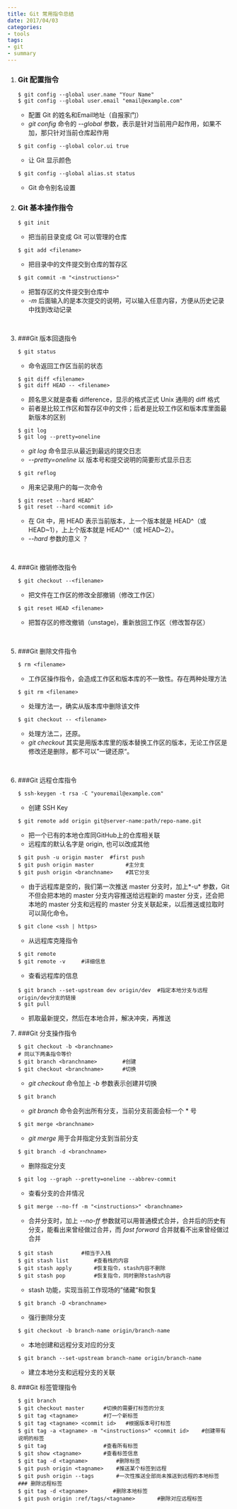 ```yaml
---
title: Git 常用指令总结
date: 2017/04/03
categories:
- tools
tags:
- git
- summary
---
```


1. ### Git 配置指令

   ```shell
   $ git config --global user.name "Your Name"
   $ git config --global user.email "email@example.com"
   ```

   - 配置 Git 的姓名和Email地址（自报家门）
   - *git config* 命令的 *--global* 参数，表示是针对当前用户起作用，如果不加，那只针对当前仓库起作用

   ```shell
   $ git config --global color.ui true
   ```

   * 让 Git 显示颜色

   ```shell
   $ git config --global alias.st status
   ```

   * Git 命令别名设置

2. ### Git 基本操作指令

   ```shell
   $ git init
   ```

   - 把当前目录变成 Git 可以管理的仓库

   ```shell
   $ git add <filename> 
   ```

   - 把目录中的文件提交到仓库的暂存区

   ```shell
   $ git commit -m "<instructions>"
   ```

   - 把暂存区的文件提交到仓库中
   - *-m* 后面输入的是本次提交的说明，可以输入任意内容，方便从历史记录中找到改动记录

   ​

3. ###Git 版本回退指令

   ```shell
   $ git status
   ```

   * 命令返回工作区当前的状态

   ```shell
   $ git diff <filename>
   $ git diff HEAD -- <filename>
   ```

   * 顾名思义就是查看 difference，显示的格式正式 Unix 通用的 diff 格式
   * 前者是比较工作区和暂存区中的文件；后者是比较工作区和版本库里面最新版本的区别

   ```shell
   $ git log
   $ git log --pretty=oneline
   ```

   * *git log* 命令显示从最近到最远的提交日志
   * *--pretty=oneline* 以 版本号和提交说明的简要形式显示日志

   ```shell
   $ git reflog
   ```

   * 用来记录用户的每一次命令

   ```shell
   $ git reset --hard HEAD^
   $ git reset --hard <commit id>
   ```

   * 在 Git 中，用 HEAD 表示当前版本，上一个版本就是 HEAD^（或 HEAD~1），上上个版本就是 HEAD^^（或 HEAD~2）。
   * *--hard* 参数的意义 ？

   ​

4. ###Git 撤销修改指令

   ```shell
   $ git checkout --<filename>
   ```

   * 把文件在工作区的修改全部撤销（修改工作区）

   ```shell
   $ git reset HEAD <filename>
   ```

   * 把暂存区的修改撤销（unstage)，重新放回工作区（修改暂存区）

   ​

5. ###Git 删除文件指令

   ```shell
   $ rm <filename>
   ```

   * 工作区操作指令，会造成工作区和版本库的不一致性。存在两种处理方法

   ```shell
   $ git rm <filename>
   ```

   * 处理方法一，确实从版本库中删除该文件

   ```shell
   $ git checkout -- <filename>
   ```

   * 处理方法二，还原。
   * *git checkout* 其实是用版本库里的版本替换工作区的版本，无论工作区是修改还是删除，都不可以”一键还原“。

   ​

6. ###Git 远程仓库指令

   ```shell
   $ ssh-keygen -t rsa -C "youremail@example.com"
   ```

   * 创建 SSH Key

   ```shell
   $ git remote add origin git@server-name:path/repo-name.git
   ```

   * 把一个已有的本地仓库同GitHub上的仓库相关联
   * 远程库的默认名字是 origin, 也可以改成其他

   ```shell
   $ git push -u origin master  #first push
   $ git push origin master          #主分支
   $ git push origin <branchname>    #其它分支
   ```

   * 由于远程库是空的，我们第一次推送 master 分支时，加上*-u* 参数，Git 不但会把本地的 master 分支内容推送给远程新的 master 分支，还会把本地的 master 分支和远程的 master 分支关联起来，以后推送或拉取时可以简化命令。

   ```shell
   $ git clone <ssh | https>
   ```

   * 从远程库克隆指令

   ```shell
   $ git remote
   $ git remote -v     #详细信息
   ```

   * 查看远程库的信息

   ```shell
   $ git branch --set-upstream dev origin/dev  #指定本地分支与远程origin/dev分支的链接
   $ git pull  
   ```

   * 抓取最新提交，然后在本地合并，解决冲突，再推送

7. ###Git 分支操作指令

   ```shell
   $ git checkout -b <branchname>
   # 同以下两条指令等价
   $ git branch <branchname>        #创建
   $ git checkout <branchname>      #切换
   ```

   * *git checkout* 命令加上 *-b* 参数表示创建并切换

   ```shell
   $ git branch
   ```

   * *git branch* 命令会列出所有分支，当前分支前面会标一个 * 号

   ```shell
   $ git merge <branchname>
   ```

   * *git merge* 用于合并指定分支到当前分支

   ```shell
   $ git branch -d <branchname>
   ```

   * 删除指定分支

   ```shell
   $ git log --graph --pretty=oneline --abbrev-commit
   ```

   * 查看分支的合并情况

   ```shell
   $ git merge --no-ff -m "<instructions>" <branchname>
   ```

   * 合并分支时，加上 *--no-ff* 参数就可以用普通模式合并，合并后的历史有分支，能看出来曾经做过合并，而 *fast forward* 合并就看不出来曾经做过合并

   ```shell
   $ git stash         #相当于入栈
   $ git stash list        #查看栈的内容
   $ git stash apply       #恢复指令，stash内容不删除
   $ git stash pop         #恢复指令，同时删除stash内容
   ```

   * stash 功能，实现当前工作现场的”储藏“和恢复

   ```shell
   $ git branch -D <branchname>
   ```

   * 强行删除分支

   ```shell
   $ git checkout -b branch-name origin/branch-name
   ```

   * 本地创建和远程分支对应的分支

   ```shell
   $ git branch --set-upstream branch-name origin/branch-name
   ```

   * 建立本地分支和远程分支的关联

8. ###Git 标签管理指令

   ```shell
   $ git branch
   $ git checkout master      #切换的需要打标签的分支
   $ git tag <tagname>        #打一个新标签
   $ git tag <tagname> <commit id>   #根据版本号打标签
   $ git tag -a <tagname> -m "<instructions>" <commit id>    #创建带有说明的标签
   $ git tag                  #查看所有标签
   $ git show <tagname>       #查看标签信息
   $ git tag -d <tagname>         #删除标签
   $ git push origin <tagname>    #推送某个标签到远程
   $ git push origin --tags       #一次性推送全部尚未推送到远程的本地标签
   ### 删除远程标签
   $ git tag -d <tagname>        #删除本地标签
   $ git push origin :ref/tags/<tagname>       #删除对应远程标签
   ```

   ​